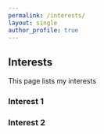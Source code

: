 ```yaml
---
permalink: /interests/
layout: single
author_profile: true
---
```


## Interests

This page lists my interests

### Interest 1

### Interest 2
